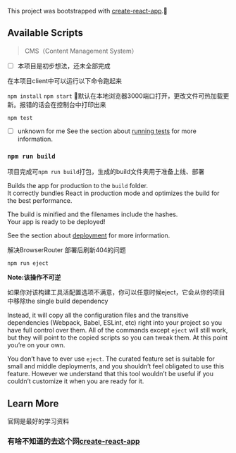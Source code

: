 This project was bootstrapped with [create-react-app]( https://facebook.github.io/create-react-app).🌝

## Available Scripts

>CMS（Content Management System）

-[ ] 本项目是初步想法，还未全部完成

在本项目client中可以运行以下命令跑起来

`npm install`
`npm start`
🍁默认在本地浏览器3000端口打开，更改文件可热加载更新。报错的话会在控制台中打印出来

`npm test`
- [ ] unknown for me
See the section about [running tests](https://facebook.github.io/create-react-app/docs/running-tests) for more information.

### `npm run build`

项目完成可`npm run build`打包，生成的build文件夹用于准备上线、部署

Builds the app for production to the `build` folder.<br>
It correctly bundles React in production mode and optimizes the build for the best performance.

The build is minified and the filenames include the hashes.<br>
Your app is ready to be deployed!

See the section about [deployment](https://facebook.github.io/create-react-app/docs/deployment) for more information.

解决BrowserRouter 部署后刷新404的问题

`npm run eject`

**Note:该操作不可逆**

如果你对该构建工具活配置选项不满意，你可以任意时候eject，它会从你的项目中移除the single build dependency

Instead, it will copy all the configuration files and the transitive dependencies (Webpack, Babel, ESLint, etc) right into your project so you have full control over them. All of the commands except `eject` will still work, but they will point to the copied scripts so you can tweak them. At this point you’re on your own.

You don’t have to ever use `eject`. The curated feature set is suitable for small and middle deployments, and you shouldn’t feel obligated to use this feature. However we understand that this tool wouldn’t be useful if you couldn’t customize it when you are ready for it.

## Learn More

官网是最好的学习资料

### 有啥不知道的去这个网[create-react-app]( https://facebook.github.io/create-react-app)

